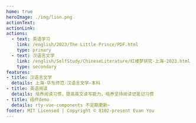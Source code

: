 ```yaml
---
home: true
heroImage: ./img/lion.png
actionText: 
actionLink: 
actions:
  - text: 英语学习
    link: /english/2023/The Little Prince/PDF.html
    type: primary
  - text: 汉语言文学
    link: /english/SelfStudy/ChineseLiterature/红楼梦研究-上海-2023.html
    type: secondary
features:
- title: 汉语言文学
  details: 上海-华东师范-汉语言文学-本科
- title: 英语阅读
  details: 培养阅读习惯，提高英文读写能力，培养坚持阅读记笔记习惯
- title: 组件demo
  details: rty-vue-components 不定期更新~
footer: MIT Licensed | Copyright © 8102-present Evan You
---
```

<!-- <src-rtyMusicList></src-rtyMusicList>
<src-nintendoPoint></src-nintendoPoint> -->
